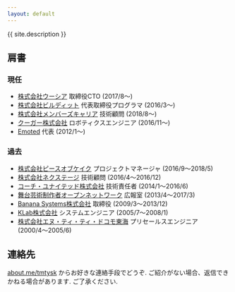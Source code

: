```yaml
---
layout: default
---
```


{{ site.description }}

## 肩書

### 現任

* [株式会社ウーシア](https://ousia.me) 取締役CTO (2017/8〜)
* [株式会社ビルディット](https://bldt.jp) 代表取締役プログラマ (2016/3〜)
* [株式会社メンバーズキャリア](https://www.memberscareer.co.jp/) 技術顧問 (2018/8〜)
* [クーガー株式会社](http://www.couger.co.jp/) ロボティクスエンジニア (2016/11〜)
* [Emoted](http://emoted.in) 代表 (2012/1〜)

### 過去

* [株式会社ピースオブケイク](https://www.pieceofcake.co.jp/) プロジェクトマネージャ (2016/9〜2018/5)
* [株式会社ネクステージ](http://i-nextage.co.jp) 技術顧問 (2016/4〜2016/12)
* [コーチ・ユナイテッド株式会社](http://cunited.jp) 技術責任者 (2014/1〜2016/6)
* [舞台芸術制作者オープンネットワーク](http://onpam.net) 広報室 (2013/4〜2017/3)
* [Banana Systems株式会社](http://banana.systems/) 取締役 (2009/3〜2013/12)
* [KLab株式会社](http://www.klab.com/) システムエンジニア (2005/7〜2008/1)
* [株式会社エヌ・ティ・ティ・ドコモ東海](http://www.nttdocomo.co.jp/) プリセールスエンジニア (2000/4〜2005/6)

## 連絡先

[about.me/tmtysk](https://about.me/tmtysk) からお好きな連絡手段でどうぞ. ご紹介がない場合、返信できかねる場合があります. ご了承ください.


